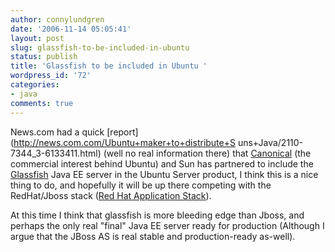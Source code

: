 ```yaml
---
author: connylundgren
date: '2006-11-14 05:05:41'
layout: post
slug: glassfish-to-be-included-in-ubuntu
status: publish
title: 'Glassfish to be included in Ubuntu '
wordpress_id: '72'
categories:
- java
comments: true
---
```


News.com had a quick [report](http://news.com.com/Ubuntu+maker+to+distribute+S
uns+Java/2110-7344_3-6133411.html) (well no real information there) that
[Canonical](http://www.canonical.com/) (the commercial interest behind Ubuntu)
and Sun has partnered to include the
[Glassfish](https://glassfish.dev.java.net/) Java EE server in the Ubuntu
Server product, I think this is a nice thing to do, and hopefully it will be
up there competing with the RedHat/Jboss stack ([Red Hat Application
Stack](http://www.redhat.com/solutions/rhappstack/)).

At this time I think that glassfish is more bleeding edge than Jboss, and
perhaps the only real "final" Java EE server ready for production (Although I
argue that the JBoss AS is real stable and production-ready as-well).

